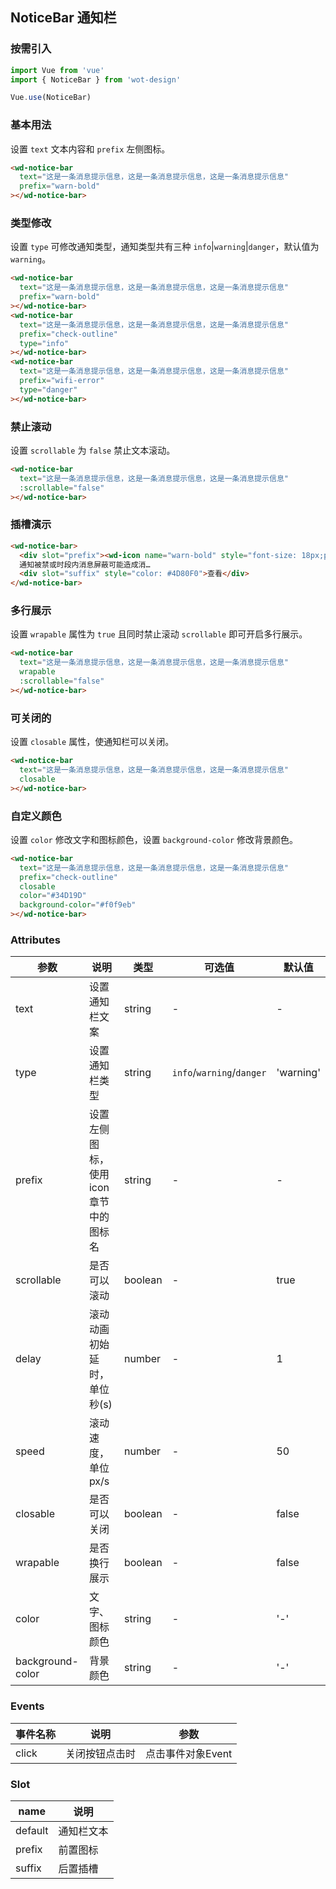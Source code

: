 ## NoticeBar 通知栏

### 按需引入

```javascript
import Vue from 'vue'
import { NoticeBar } from 'wot-design'

Vue.use(NoticeBar)
```

### 基本用法

设置 `text` 文本内容和 `prefix` 左侧图标。

```html
<wd-notice-bar
  text="这是一条消息提示信息，这是一条消息提示信息，这是一条消息提示信息"
  prefix="warn-bold"
></wd-notice-bar>
```

### 类型修改

设置 `type` 可修改通知类型，通知类型共有三种 `info`|`warning`|`danger`，默认值为`warning`。

```html
<wd-notice-bar
  text="这是一条消息提示信息，这是一条消息提示信息，这是一条消息提示信息"
  prefix="warn-bold"
></wd-notice-bar>
<wd-notice-bar
  text="这是一条消息提示信息，这是一条消息提示信息，这是一条消息提示信息"
  prefix="check-outline"
  type="info"
></wd-notice-bar>
<wd-notice-bar
  text="这是一条消息提示信息，这是一条消息提示信息，这是一条消息提示信息"
  prefix="wifi-error"
  type="danger"
></wd-notice-bar>
```

### 禁止滚动

设置 `scrollable` 为 `false` 禁止文本滚动。

```html
<wd-notice-bar
  text="这是一条消息提示信息，这是一条消息提示信息，这是一条消息提示信息"
  :scrollable="false"
></wd-notice-bar>
```

### 插槽演示

```html
<wd-notice-bar>
  <div slot="prefix"><wd-icon name="warn-bold" style="font-size: 18px;padding-right: 4px"></wd-icon></div>
  通知被禁或时段内消息屏蔽可能造成消…
  <div slot="suffix" style="color: #4D80F0">查看</div>
</wd-notice-bar>
```

### 多行展示

设置 `wrapable` 属性为 `true` 且同时禁止滚动 `scrollable` 即可开启多行展示。

```html
<wd-notice-bar
  text="这是一条消息提示信息，这是一条消息提示信息，这是一条消息提示信息"
  wrapable
  :scrollable="false"
></wd-notice-bar>
```

### 可关闭的

设置 `closable` 属性，使通知栏可以关闭。

```html
<wd-notice-bar
  text="这是一条消息提示信息，这是一条消息提示信息，这是一条消息提示信息"
  closable
></wd-notice-bar>
```

### 自定义颜色

设置 `color` 修改文字和图标颜色，设置 `background-color` 修改背景颜色。

```html
<wd-notice-bar
  text="这是一条消息提示信息，这是一条消息提示信息，这是一条消息提示信息"
  prefix="check-outline"
  closable
  color="#34D19D"
  background-color="#f0f9eb"
></wd-notice-bar>
```

### Attributes

| 参数      | 说明                                 | 类型      | 可选值       | 默认值   |
|---------- |------------------------------------ |---------- |------------- |-------- |
| text | 设置通知栏文案 | string | - | - |
| type | 设置通知栏类型 | string | `info`/`warning`/`danger` | 'warning' |
| prefix | 设置左侧图标，使用icon章节中的图标名 | string | - | - |
| scrollable | 是否可以滚动 | boolean | - | true |
| delay | 滚动动画初始延时，单位 秒(s) | number | - | 1 |
| speed | 滚动速度，单位 px/s | number | - | 50 |
| closable | 是否可以关闭 | boolean | - | false |
| wrapable | 是否换行展示 | boolean | - | false |
| color | 文字、图标颜色 | string | - | '-' |
| background-color | 背景颜色 | string | - | '-' |

### Events

| 事件名称      | 说明                                 | 参数     |
|------------- |------------------------------------ |--------- |
| click | 关闭按钮点击时 | 点击事件对象Event |

### Slot

| name      | 说明       |
|------------- |----------- |
| default | 通知栏文本 |
| prefix | 前置图标 |
| suffix | 后置插槽 |
